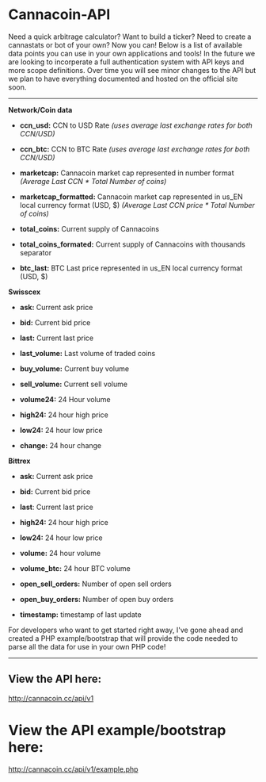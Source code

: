 Cannacoin-API
=============

Need a quick arbitrage calculator? Want to build a ticker? Need to create a cannastats or bot of your own? Now you can! Below is a list of available data points you can use in your own applications and tools! In the future we are looking to incorperate a full authentication system with API keys and more scope definitions. Over time you will see minor changes to the API but we plan to have everything documented and hosted on the official site soon.

-------------------


**Network/Coin data**

* **ccn_usd:** CCN to USD Rate *(uses average last exchange rates for both CCN/USD)*

* **ccn_btc:** CCN to BTC Rate *(uses average last exchange rates for both CCN/USD)*

* **marketcap:** Cannacoin market cap represented in number format *(Average Last CCN * Total Number of coins)*

* **marketcap_formatted:** Cannacoin market cap represented in us_EN local currency format (USD, $) *(Average Last CCN price * Total Number of coins)*

* **total_coins:** Current supply of Cannacoins

* **total_coins_formated:** Current supply of Cannacoins with thousands separator

* **btc_last:** BTC Last price represented in us_EN local currency format (USD, $)


**Swisscex**

* **ask:** Current ask price

* **bid:** Current bid price

* **last:** Current last price

* **last_volume:** Last volume of traded coins

* **buy_volume:**  Current buy volume 

* **sell_volume:** Current sell volume

* **volume24:**  24 Hour volume

* **high24:** 24 hour high price

* **low24:** 24 hour low price

* **change:**  24 hour change


**Bittrex**

* **ask:** Current ask price

* **bid:** Current bid price

* **last**: Current last price

* **high24:** 24 hour high price

* **low24:** 24 hour low price

* **volume:** 24 hour volume

* **volume_btc:** 24 hour BTC volume 

* **open_sell_orders:** Number of open sell orders

* **open_buy_orders:** Number of open buy orders

* **timestamp:**  timestamp of last update


For developers who want to get started right away, I've gone ahead and created a PHP example/bootstrap that will provide the code needed to parse all the data for use in your own PHP code!

-------------------

## View the API here: 
http://cannacoin.cc/api/v1


# View the API example/bootstrap here: 
http://cannacoin.cc/api/v1/example.php

